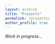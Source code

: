 ```yaml
---
layout: archive
title: "Projects"
permalink: /projects/
author_profile: true
---
```


*Work in progress...*


